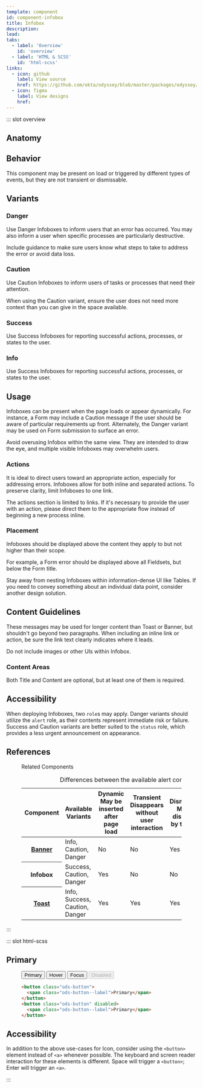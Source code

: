 ```yaml
---
template: component
id: component-infobox
title: Infobox
description:
lead:
tabs:
  - label: 'Overview'
    id: 'overview'
  - label: 'HTML & SCSS'
    id: 'html-scss'
links:
  - icon: github
    label: View source
    href: https://github.com/okta/odyssey/blob/master/packages/odyssey/src/scss/components/_infobox.scss
  - icon: figma
    label: View designs
    href:
---
```


::: slot overview

## Anatomy

<Anatomy img="images/anatomy-infobox.svg" />

## Behavior

<Description>

This component may be present on load or triggered by different types of events, but they are not transient or dismissable.

</Description>

## Variants

### Danger

<Description>

Use Danger Infoboxes to inform users that an error has occurred. You may also inform a user when specific processes are particularly destructive.

Include guidance to make sure users know what steps to take to address the error or avoid data loss.

</Description>

<Visual content="full">
  <template>
    <aside class="ods-infobox is-ods-infobox-danger" role="alert">
      <span class="ods-infobox--icon">
        <OdsIcon icon="error"></OdsIcon>
      </span>
      <h1 class="ods-infobox--title">Safety checks have failed</h1>
      <section class="ods-infobox--content">
        <p>An issue has been discovered with your fuel mixture ratios. Please reconfigure your fuel mixture and perform safety checks again.</p>
      </section>
    </aside>
  </template>
</Visual>

### Caution

<Description>

Use Caution Infoboxes to inform users of tasks or processes that need their attention.

When using the Caution variant, ensure the user does not need more context than you can give in the space available.

</Description>

<Visual content="full">
  <template>
    <aside class="ods-infobox is-ods-infobox-caution" role="status">
      <span class="ods-infobox--icon">
        <OdsIcon icon="caution"></OdsIcon>
      </span>
      <h1 class="ods-infobox--title">Safety checks incomplete</h1>
      <section class="ods-infobox--content">
        <p>Safety checks must be completed before this mission as been approved for launch.</p>
      </section>
    </aside>
  </template>
</Visual>

### Success

<Description>

Use Success Infoboxes for reporting successful actions, processes, or states to the user.

</Description>

<Visual content="full">
  <template>
    <aside class="ods-infobox is-ods-infobox-success" role="status">
      <span class="ods-infobox--icon">
        <OdsIcon icon="complete"></OdsIcon>
      </span>
      <h1 class="ods-infobox--title">Ready for lift-off</h1>
      <section class="ods-infobox--content">
        <p>Safety checks are complete, and this mission as been approved for launch.</p>
      </section>
    </aside>
  </template>
</Visual>

### Info

<Description>

Use Success Infoboxes for reporting successful actions, processes, or states to the user.

</Description>

<Visual content="full">
  <template>
    <aside class="ods-infobox is-ods-infobox-info" role="status">
      <span class="ods-infobox--icon">
        <OdsIcon icon="get-info"></OdsIcon>
      </span>
      <h1 class="ods-infobox--title">Moonbase Alpha-6</h1>
      <section class="ods-infobox--content">
        <p>You are currently logged in from Moonbase Alpha-6, located on Luna.</p>
      </section>
    </aside>
  </template>
</Visual>

## Usage

<Description>

Infoboxes can be present when the page loads or appear dynamically. For instance, a Form may include a Caution message if the user should be aware of particular requirements up front. Alternately, the Danger variant may be used on Form submission to surface an error.

Avoid overusing Infobox within the same view. They are intended to draw the eye, and multiple visible Infoboxes may overwhelm users.

</Description>

### Actions

<Description>

It is ideal to direct users toward an appropriate action, especially for addressing errors. Infoboxes allow for both inline and separated actions. To preserve clarity, limit Infoboxes to one link.

</Description>

<Visual content="full">
  <template>
    <aside class="ods-infobox is-ods-infobox-danger" role="alert">
      <span class="ods-infobox--icon">
        <OdsIcon icon="error"></OdsIcon>
      </span>
      <h1 class="ods-infobox--title">Safety checks have failed</h1>
      <section class="ods-infobox--content">
        <p>An issue has been discovered with your fuel mixture ratios. Please <a href="#">reconfigure your fuel mixture</a> and perform safety checks again.</p>
      </section>
    </aside>
  </template>
</Visual>

<Description>

The actions section is limited to links. If it's necessary to provide the user with an action, please direct them to the appropriate flow instead of beginning a new process inline.

</Description>

<Visual content="full">
  <template>
    <aside class="ods-infobox is-ods-infobox-danger" role="alert">
      <span class="ods-infobox--icon">
        <OdsIcon icon="error"></OdsIcon>
      </span>
      <h1 class="ods-infobox--title">Safety checks have failed</h1>
      <section class="ods-infobox--content">
        <p>An issue has been discovered with your fuel mixture ratios. Please reconfigure your fuel mixture and perform safety checks again.</p>
      </section>
      <section class="ods-infobox--actions">
        <a href="#">Visit fueling console</a>
      </section>
    </aside>
  </template>
</Visual>

### Placement

<Description>

Infoboxes should be displayed above the content they apply to but not higher than their scope.

For example, a Form error should be displayed above all Fieldsets, but below the Form title.

</Description>

<Visual variant="positive">
  <template>
    <form>
      <h1 class="ods-form--title">Sign In</h1>
      <aside class="ods-infobox is-ods-infobox-danger" role="alert">
        <span class="ods-infobox--icon">
          <OdsIcon icon="error"></OdsIcon>
        </span>
        <h1 class="ods-infobox--title">Espionage detected!</h1>
        <section class="ods-infobox--content">
          <p>Your access has been disabled. Please contact a Site Director.</p>
        </section>
      </aside>
      <fieldset class="ods-fieldset">
        <div class="ods-fieldset-flex">
          <input class="ods-text-input" type="text" name="form-example-user" id="form-example-user" spellcheck="false" value="" required>
          <label class="ods-label" for="form-example-user">Codename</label>
        </div>
      </fieldset>
    </form>
  </template>
</Visual>

<Description>

Stay away from nesting Infoboxes within information-dense UI like Tables. If you need to convey something about an individual data point, consider another design solution.

</Description>

<Visual variant="negative" content="no-end">
  <template>
    <figure class="ods-table--figure">
      <table class="ods-table">
        <thead>
          <tr>
            <th scope="column">
              <button class="ods-table--sort is-ods-table-unsorted">Planet</button>
            </th>
            <th scope="column" class="is-ods-table-num">
              <button class="ods-table--sort is-ods-table-desc">Radius (km)</button>
            </th>
            <th scope="column">
              <button class="ods-table--sort is-ods-table-unsorted">Type</button>
            </th>
          </tr>
        </thead>
        <tbody>
          <tr>
            <td>Jupiter</td>
            <td class="is-ods-table-num">69,911</td>
            <td>Gas giant</td>
          </tr>
          <tr>
            <td>
              <span>Pluto</span>
              <aside class="ods-infobox is-ods-infobox-danger" role="alert">
                <span class="ods-infobox--icon">
                  <OdsIcon icon="error"></OdsIcon>
                </span>
                <h1 class="ods-infobox--title">Too small!</h1>
                <section class="ods-infobox--content">
                  <p>This little guy has been reclassified.</p>
                </section>
              </aside>
            </td>
            <td class="is-ods-table-num">6,371</td>
            <td>Terrestrial</td>
          </tr>
          <tr>
            <td>Mercury</td>
            <td class="is-ods-table-num">1,737</td>
            <td>Terrestrial</td>
          </tr>
        </tbody>
      </table>
    </figure>
  </template>
</Visual>

## Content Guidelines

<Description>

These messages may be used for longer content than Toast or Banner, but shouldn't go beyond two paragraphs. When including an inline link or action, be sure the link text clearly indicates where it leads.

Do not include images or other UIs within Infobox.

</Description>

<Visual content="full" variant="negative">
  <template>
    <aside class="ods-infobox is-ods-infobox-caution" role="alert">
      <span class="ods-infobox--icon">
        <OdsIcon icon="caution"></OdsIcon>
      </span>
      <h1 class="ods-infobox--title">Solar winds are high today</h1>
      <section class="ods-infobox--content">
        <p>Solar winds may be affecting real time communications between Shuttle 14 and launch control.</p>
      </section>
      <section class="ods-infobox--actions">
        <button class="ods-button">Warn them!</button>
      </section>
    </aside>
  </template>
</Visual>

### Content Areas

<Description>

Both Title and Content are optional, but at least one of them is required.

</Description>

## Accessibility

<Description>

When deploying Infoboxes, two `role`s may apply. Danger variants should utilize the `alert` role, as their contents represent immediate risk or failure. Success and Caution variants are better suited to the `status` role, which provides a less urgent announcement on appearance.

</Description>

## References

<Description layout="wide">

<figure class="ods-table--figure">
  <figcaption class="ods-table--figcaption">
    Related Components
  </figcaption>
  <table class="ods-table">
    <caption>Differences between the available alert components</caption>
    <thead>
      <tr>
        <th scope="column">Component</th>
        <th scope="column">Available Variants</th>
        <th scope="column">
          <span class="has-ods-tooltip">
            <abbr aria-describedby="tip-dynamic">Dynamic</abbr>
            <aside class="ods-tooltip is-ods-tooltip-top" id="tip-dynamic" role="tooltip">
              May be inserted after page load
            </aside>
          </span>
        </th>
        <th scope="column">
          <span class="has-ods-tooltip">
            <abbr aria-describedby="tip-transient">Transient</abbr>
            <aside class="ods-tooltip is-ods-tooltip-top" id="tip-transient" role="tooltip">
              Disappears without user interaction
            </aside>
          </span>
        </th>
        <th scope="column">
          <span class="has-ods-tooltip">
            <abbr aria-describedby="tip-dismissable">Dismissable</abbr>
            <aside class="ods-tooltip is-ods-tooltip-top" id="tip-dismissable" role="tooltip">
              May be dismissed by the user
            </aside>
          </span>
        </th>
        <th scope="column">
          <span class="has-ods-tooltip">
            <abbr aria-describedby="tip-actionable">Actionable</abbr>
            <aside class="ods-tooltip is-ods-tooltip-top" id="tip-actionable" role="tooltip">
              May include actions or links
            </aside>
          </span>
        </th>
      </tr>
    </thead>
    <tbody>
      <tr>
        <th scope="row"><a href="/components/banner">Banner</a></th>
        <td>Info, Caution, Danger</td>
        <td>No</td>
        <td>No</td>
        <td>Yes</td>
        <td>Yes</td>
      </tr>
      <tr>
        <th scope="row">Infobox</th>
        <td>Success, Caution, Danger</td>
        <td>Yes</td>
        <td>No</td>
        <td>No</td>
        <td>Yes</td>
      </tr>
      <tr>
        <th scope="row"><a href="/components/toast">Toast</a></th>
        <td>Info, Success, Caution, Danger</td>
        <td>Yes</td>
        <td>Yes</td>
        <td>Yes</td>
        <td>No</td>
      </tr>
    </tbody>
  </table>
</figure>

</Description>

:::

::: slot html-scss

## Primary

<figure class="docs-example">
  <div class="docs-example--rendered">
    <button class="ods-button">
      <span class="ods-button--label">Primary</span>
    </button>
    <button class="ods-button is-ods-button-hover">
      <span class="ods-button--label">Hover</span>
    </button>
    <button class="ods-button is-ods-button-focus">
      <span class="ods-button--label">Focus</span>
    </button>
    <button class="ods-button" disabled>
      <span class="ods-button--label">Disabled</span>
    </button>
  </div>

  ```html
  <button class="ods-button">
    <span class="ods-button--label">Primary</span>
  </button>
  <button class="ods-button" disabled>
    <span class="ods-button--label">Primary</span>
  </button>
  ```
</figure>

## Accessibility

<Description>

In addition to the above use-cases for Icon, consider using the `<button>` element instead of `<a>` whenever possible. The keyboard and screen reader interaction for these elements is different. Space will trigger a `<button>`; Enter will trigger an `<a>`.

</Description>
:::
